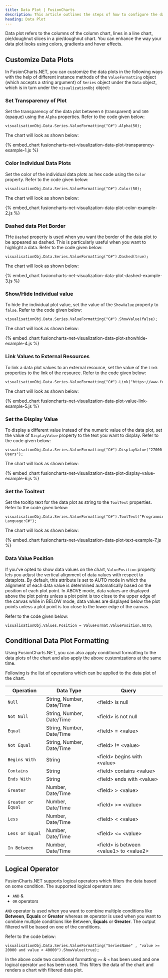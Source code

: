```yaml
---
title: Data Plot | FusionCharts
description: This article outlines the steps of how to configure the data plots.
heading: Data Plot
---
```


Data plot refers to the columns of the column chart, lines in a line chart, pie/doughnut slices in a pie/doughnut chart. You can enhance the way your data plot looks using colors, gradients and hover effects.

## Customize Data Plots

In FusionCharts.NET, you can customize the data plots in the following ways with the help of different instance methods of the `ValueFormatting` object (which accepts a string argument) of `Series` object under the `Data` object, which is in turn under the `visualizationObj` object:

### Set Transparency of Plot

Set the transparency of the data plot between `0` (transparent) and `100` (opaque) using the `Alpha` properties. Refer to the code given below:

```
visualisationObj.Data.Series.ValueFormatting("C#").Alpha(50);
```

The chart will look as shown below:

{% embed_chart fusioncharts-net-visualization-data-plot-transparency-example-1.js %}

### Color Individual Data Plots

Set the color of the individual data plots as hex code using the `Color` property. Refer to the code given below:

```
visualisationObj.Data.Series.ValueFormatting("C#").Color(50);
```

The chart will look as shown below:

{% embed_chart fusioncharts-net-visualization-data-plot-color-example-2.js %}

### Dashed data Plot Border

THe `Dashed` property is used when you want the border of the data plot to be appeared as dashed. This is particularly useful when you want to highlight a data. Refer to the code given below:

```
visualisationObj.Data.Series.ValueFormatting("C#").Dashed(true);
```

The chart will look as shown below:

{% embed_chart fusioncharts-net-visualization-data-plot-dashed-example-3.js %}

### Show/Hide Individual value

To hide the individual plot value, set the value of the `ShowValue` property to `false`. Refer to the code given below:

```
visualisationObj.Data.Series.ValueFormatting("C#").ShowValue(false);
```

The chart will look as shown below:

{% embed_chart fusioncharts-net-visualization-data-plot-showhide-example-4.js %}

### Link Values to External Resources

To link a data plot values to an external resource, set the value of the `Link` properties to the link of the resource. Refer to the code given below:

```
visualisationObj.Data.Series.ValueFormatting("C#").Link("https://www.fusioncharts.com/");
```

The chart will look as shown below:

{% embed_chart fusioncharts-net-visualization-data-plot-value-link-example-5.js %}

### Set the Display Value

To display a different value instead of the numeric value of the data plot, set the value of `DisplayValue` property to the text you want to display. Refer to the code given below:

```
visualisationObj.Data.Series.ValueFormatting("C#").DisplayValue("27000 Users");
```

The chart will look as shown below:

{% embed_chart fusioncharts-net-visualization-data-plot-display-value-example-6.js %}

### Set the Tooltext

Set the tooltip text for the data plot as string to the `ToolText` properties. Refer to the code given below:

```
visualisationObj.Data.Series.ValueFormatting("C#").ToolText("Programming Language:C#");
```

The chart will look as shown below:

{% embed_chart fusioncharts-net-visualization-data-plot-text-example-7.js %}

### Data Value Position

If you've opted to show data values on the chart, `ValuePosition` property lets you adjust the vertical alignment of data values with respect to dataplots. By default, this attribute is set to AUTO mode in which the alignment of each data value is determined automatically based on the position of each plot point. In ABOVE mode, data values are displayed above the plot points unless a plot point is too close to the upper edge of the canvas while in BELOW mode, data values are displayed below the plot points unless a plot point is too close to the lower edge of the canvas.

Refer to the code given below:

```
visualisationObj.Values.Position = ValueFormat.ValuePosition.AUTO;
```

## Conditional Data Plot Formatting

Using FusionCharts.NET, you can also apply conditional formatting to the data plots of the chart and also apply the above customizations at the same time.

Following is the list of operations which can be applied to the data plot of the chart.

Operation | Data Type | Query
--- | --- | ---
`Null` | String, Number, Date/Time | &lt;field&gt; is null
`Not Null` | String, Number, Date/Time| &lt;field&gt; is not null
`Equal` | String, Number, Date/Time | &lt;field&gt; = &lt;value&gt;
`Not Equal` | String, Number, Date/Time | &lt;field&gt; != &lt;value&gt;
`Begins With` | String | &lt;field&gt; begins with &lt;value&gt;
`Contains` | String | &lt;field&gt; contains &lt;value&gt;
`Ends With` | String | &lt;field&gt; ends with &lt;value&gt;
`Greater` | Number, Date/Time | &lt;field&gt; > &lt;value&gt;
`Greater or Equal` | Number, Date/Time | &lt;field&gt; >= &lt;value&gt;
`Less` | Number, Date/Time | &lt;field&gt; < &lt;value&gt;
`Less or Equal` | Number, Date/Time | &lt;field&gt; <= &lt;value&gt;
`In Between` | Number, Date/Time | &lt;field&gt; is between &lt;value1&gt; to &lt;value2&gt;

## Logical Operator

FusionCharts.NET supports logical operators which filters the data based on some condition. The supported logical operators are:

* `AND` &
* `OR` operators

`AND` operator is used when you want to combine multiple conditions like **Between**, **Equals** or **Greater** whereas `OR` operator is used when you want to combine multiple conditions like Between, **Equals** or **Greater**. The output filtered will be based on one of the conditions.

Refer to the code below:

```
visualisationObj.Data.Series.ValueFormatting("SeriesName" , "value >= 20000 and value < 40000").ShowValue(true);
```

In the above code two condtional formatting `>=` & `<` has been used and one logical operator `and` has been used. This filters the data of the chart and renders a chart with filtered data plot.